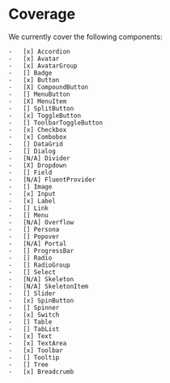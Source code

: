 # Coverage

We currently cover the following components:

    -   [x] Accordion
    -   [x] Avatar
    -   [x] AvatarGroup
    -   [] Badge
    -   [x] Button
    -   [X] CompoundButton
    -   [] MenuButton
    -   [X] MenuItem
    -   [] SplitButton
    -   [x] ToggleButton
    -   [] ToolbarToggleButton
    -   [x] Checkbox
    -   [x] Combobox
    -   [] DataGrid
    -   [] Dialog
    -   [N/A] Divider
    -   [X] Dropdown
    -   [] Field
    -   [N/A] FluentProvider
    -   [] Image
    -   [x] Input
    -   [x] Label
    -   [] Link
    -   [] Menu
    -   [N/A] Overflow
    -   [] Persona
    -   [] Popover
    -   [N/A] Portal
    -   [] ProgressBar
    -   [] Radio
    -   [] RadioGroup
    -   [] Select
    -   [N/A] Skeleton
    -   [N/A] SkeletonItem
    -   [] Slider
    -   [x] SpinButton
    -   [] Spinner
    -   [x] Switch
    -   [] Table
    -   [] TabList
    -   [x] Text
    -   [x] TextArea
    -   [x] Toolbar
    -   [] Tooltip
    -   [] Tree
    -   [x] Breadcrumb

